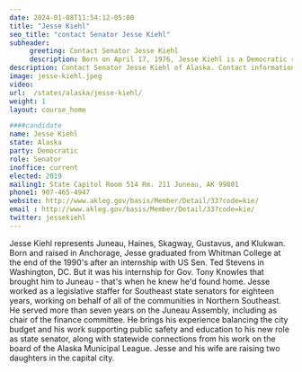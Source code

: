 ```yaml
---
date: 2024-01-08T11:54:12-05:00
title: "Jesse Kiehl"
seo_title: "contact Senator Jesse Kiehl"
subheader:
     greeting: Contact Senator Jesse Kiehl
     description: Born on April 17, 1976, Jesse Kiehl is a Democratic representative in the Alaska Legislature, holding the position for the B district of the State Senate. He also has prior experience as a member of the Assembly of the City and Borough of Juneau, Alaska.
description: Contact Senator Jesse Kiehl of Alaska. Contact information for Jesse Kiehl includes email address, phone number, and mailing address.
image: jesse-kiehl.jpeg
video:
url:  /states/alaska/jesse-kiehl/
weight: 1
layout: course_home

####candidate
name: Jesse Kiehl
state: Alaska
party: Democratic
role: Senator
inoffice: current
elected: 2019
mailing1: State Capitol Room 514 Rm. 211 Juneau, AK 99801
phone1: 907-465-4947
website: http://www.akleg.gov/basis/Member/Detail/33?code=kie/
email : http://www.akleg.gov/basis/Member/Detail/33?code=kie/
twitter: jessekiehl
---
```


Jesse Kiehl represents Juneau, Haines, Skagway, Gustavus, and Klukwan. Born and raised in Anchorage, Jesse graduated from Whitman College at the end of the 1990's after an internship with US Sen. Ted Stevens in Washington, DC. But it was his internship for Gov. Tony Knowles that brought him to Juneau - that's when he knew he'd found home. Jesse worked as a legislative staffer for Southeast state senators for eighteen years, working on behalf of all of the communities in Northern Southeast. He served more than seven years on the Juneau Assembly, including as chair of the finance committee. He brings his experience balancing the city budget and his work supporting public safety and education to his new role as state senator, along with statewide connections from his work on the board of the Alaska Municipal League. Jesse and his wife are raising two daughters in the capital city.
